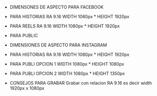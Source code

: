 - DIMENSONES DE ASPECTO PARA FACEBOOK

- PARA HISTORIAS        RA 9.16       WIDTH 1080px * HEIGHT 1920px
- PARA REELS            RA 9.16       WIDTH 1080px * HEIGHT 1920px
- PARA PUBLIC            

- DIMENSIONES DE ASPECTO PARA INSTAGRAM
- PARA HISTORIAS           RA 9.16             WIDTH 1080px * HEIGHT 1920px
- PARA PUBLI OPCION 1                          WIDTH 1080px * HEIGHT 1080px
- PARA PUBLI OPCION 2                          WIDTH 1080px * HEIGHT 1350px



- CONSEJOS PARA GRABAR
  Grabar con relacion RA 9.16 es decir width 1920px x 1080px